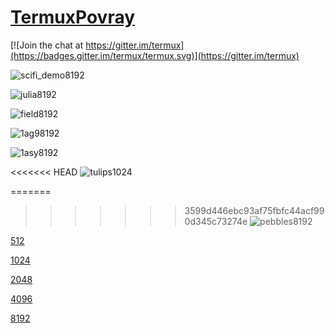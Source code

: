# [TermuxPovray](https://github.com/sdrausty/TermuxPovray)

[![Join the chat at https://gitter.im/termux](https://badges.gitter.im/termux/termux.svg)](https://gitter.im/termux)

![scifi_demo8192](https://sdrausty.github.io/filesTermuxPovray/scifi_demo/scifi_demo8192.png) 

![julia8192](https://sdrausty.github.io/filesTermuxPovray/julia/julia8192.png)

![field8192](https://sdrausty.github.io/filesTermuxPovray/field/field8192.png)

![1ag98192](https://sdrausty.github.io/filesTermuxPovray/nih/1ag98192.png)

![1asy8192](https://sdrausty.github.io/filesTermuxPovray/nih/1asy8192.png)

<<<<<<< HEAD
![tulips1024](https://sdrausty.github.io/filesTermuxPovray/nih/tulips8192.png)

=======
>>>>>>> 3599d446ebc93af75fbfc44acf990d345c73274e
![pebbles8192](https://sdrausty.github.io/filesTermuxPovray/pebbles/pebbles8192.png)

[512](512)

[1024](1024)

[2048](2048)

[4096](4096)

[8192](8192)

